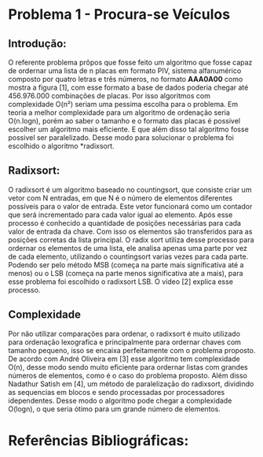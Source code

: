 # Problema 1 - Procura-se Veículos

## Introdução:
O referente problema prôpos que fosse feito um algoritmo que fosse capaz de ordernar uma lista de n placas em formato PIV, sistema alfanumérico composto por quatro letras e três números, no formato **AAA0A00** como mostra a figura [1], com esse formato a base de dados poderia chegar até 456.976.000 combinações de placas. Por isso algoritmos com complexidade O(n²) seriam uma pessima escolha para o problema. Em teoria a melhor complexidade para um algoritmo de ordenação seria O(n.logn), porém ao saber o tamanho e o formato das placas é possivel escolher um algoritmo mais eficiente. E que além disso tal algoritmo fosse possivel ser paralelizado. Desse modo para solucionar o problema foi escolhido o algoritmo *radixsort. 

## Radixsort:
O radixsort é um algoritmo baseado no countingsort, que consiste criar um vetor com N entradas, em que N é o número de elementos diferentes possíveis para o valor de entrada. Este vetor funcionará como um contador que será incrementado para cada valor igual ao elemento. Após esse processo é conhecido a quantidade de posições necessárias para cada valor de entrada da chave. Com isso os elementos são transferidos para as posições corretas da lista principal. 
O radix sort utiliza desse processo para ordernar os elementos de uma lista, ele analisa apenas uma parte por vez de cada elemento, utilizando o countingsort varias vezes para cada parte. Podendo ser pelo método 
MSB (começa na parte mais significativa até a menos) ou o LSB (começa na parte menos significativa ate a mais), para esse problema foi escolhido o radixsort LSB. O vídeo [2] explica esse processo.

## Complexidade
Por não utilizar comparações para ordenar, o radixsort é muito utilizado para ordenação lexografica e principalmente para ordernar chaves com tamanho pequeno, isso se encaixa perfeitamente com o problema proposto. De acordo com André Oliveira em [3] esse algoritmo tem complexidade O(n), desse modo sendo muito eficiente para ordernar listas com grandes números de elementos, como é o caso do problema proposto. Além disso Nadathur Satish em [4], um método de paralelização do radixsort, dividindo as sequencias em blocos e sendo processadas por processadores idependentes. Desse modo o algoritmo pode chegar a complexidade O(logn), o que seria ótimo para um grande número de elementos.


# Referências Bibliográficas:
